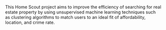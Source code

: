 This Home Scout project aims to improve the efficiency of searching for real estate property by using unsupervised machine learning techniques such as clustering algorithms to match users to an ideal fit of affordability, location, and crime rate.
